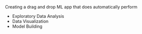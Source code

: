 Creating a drag and drop ML app that does automatically perform

- Exploratory Data Analysis
- Data Visualization
- Model Building
